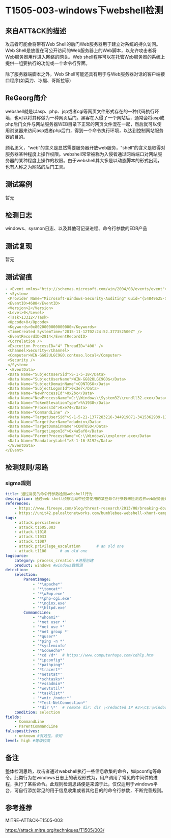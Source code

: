 # T1505-003-windows下webshell检测

## 来自ATT&CK的描述

攻击者可能会将带有Web Shell的后门Web服务器用于建立对系统的持久访问。Web Shell是放置在可公开访问的Web服务器上的Web脚本，以允许攻击者将Web服务器用作进入网络的网关。Web shell程序可以在托管Web服务器的系统上提供一组要执行的功能或一个命令行界面。

除了服务器端脚本之外，Web Shell可能还具有用于与Web服务器对话的客户端接口程序(如菜刀、冰蝎、哥斯拉等)

## ReGeorg简介

webshell就是以asp、php、jsp或者cgi等网页文件形式存在的一种代码执行环境，也可以将其称做为一种网页后门。黑客在入侵了一个网站后，通常会将asp或php后门文件与网站服务器WEB目录下正常的网页文件混在一起，然后就可以使用浏览器来访问asp或者php后门，得到一个命令执行环境，以达到控制网站服务器的目的。

顾名思义，“web”的含义是显然需要服务器开放web服务，“shell”的含义是取得对服务器某种程度上操作权限。webshell常常被称为入侵者通过网站端口对网站服务器的某种程度上操作的权限。由于webshell其大多是以动态脚本的形式出现，也有人称之为网站的后门工具。

## 测试案例

暂无

## 检测日志

windows、sysmon日志、以及其他可记录进程、命令行参数的EDR产品

## 测试复现

暂无

## 测试留痕

```yml
- <Event xmlns="http://schemas.microsoft.com/win/2004/08/events/event">
- <System>
 <Provider Name="Microsoft-Windows-Security-Auditing" Guid="{54849625-5478-4994-A5BA-3E3B0328C30D}" /> 
 <EventID>4688</EventID> 
 <Version>2</Version> 
 <Level>0</Level> 
 <Task>13312</Task> 
 <Opcode>0</Opcode> 
 <Keywords>0x8020000000000000</Keywords> 
 <TimeCreated SystemTime="2015-11-12T02:24:52.377352500Z" /> 
 <EventRecordID>2814</EventRecordID> 
 <Correlation /> 
 <Execution ProcessID="4" ThreadID="400" /> 
 <Channel>Security</Channel> 
 <Computer>WIN-GG82ULGC9GO.contoso.local</Computer> 
 <Security /> 
 </System>
- <EventData>
 <Data Name="SubjectUserSid">S-1-5-18</Data> 
 <Data Name="SubjectUserName">WIN-GG82ULGC9GO$</Data> 
 <Data Name="SubjectDomainName">CONTOSO</Data> 
 <Data Name="SubjectLogonId">0x3e7</Data> 
 <Data Name="NewProcessId">0x2bc</Data> 
 <Data Name="NewProcessName">C:\\Windows\\System32\\rundll32.exe</Data> 
 <Data Name="TokenElevationType">%%1938</Data> 
 <Data Name="ProcessId">0xe74</Data> 
 <Data Name="CommandLine" /> 
 <Data Name="TargetUserSid">S-1-5-21-1377283216-344919071-3415362939-1104</Data> 
 <Data Name="TargetUserName">dadmin</Data> 
 <Data Name="TargetDomainName">CONTOSO</Data> 
 <Data Name="TargetLogonId">0x4a5af0</Data> 
 <Data Name="ParentProcessName">C:\\Windows\\explorer.exe</Data> 
 <Data Name="MandatoryLabel">S-1-16-8192</Data> 
 </EventData>
</Event>
```

## 检测规则/思路

### sigma规则

```yml
title: 通过常见的命令行参数检测webshell行为
description: 通过web shell侦察活动中经常使用的某些命令行参数来检测边界web服务器是否存在webshell
references:
    - https://www.fireeye.com/blog/threat-research/2013/08/breaking-down-the-china-chopper-web-shell-part-ii.html
    - https://unit42.paloaltonetworks.com/bumblebee-webshell-xhunt-campaign/
tags:
    - attack.persistence
    - attack.t1505.003
    - attack.t1018
    - attack.t1033
    - attack.t1087
    - attack.privilege_escalation       # an old one
    - attack.t1100      # an old one
logsource:
    category: process_creation #进程创建
    product: windows #windows数据源
detection:
    selection:
        ParentImage:
            - '*\apache*'
            - '*\tomcat*'
            - '*\w3wp.exe'
            - '*\php-cgi.exe'
            - '*\nginx.exe'
            - '*\httpd.exe'
        CommandLine:
            - '*whoami*'
            - '*net user *'
            - '*net use *'
            - '*net group *'
            - '*quser*'
            - '*ping -n *'
            - '*systeminfo'
            - '*&cd&echo*'
            - '*cd /d*'  # https://www.computerhope.com/cdhlp.htm
            - '*ipconfig*' 
            - '*pathping*' 
            - '*tracert*' 
            - '*netstat*' 
            - '*schtasks*' 
            - '*vssadmin*' 
            - '*wevtutil*' 
            - '*tasklist*' 
            - '*wmic /node:*' 
            - '*Test-NetConnection*' 
            - '*dir \*'  # remote dir: dir \<redacted IP #3>\C$:\windows\temp\*.exe
    condition: selection
fields:
    - CommandLine
    - ParentCommandLine
falsepositives:
    - unknown #有效性，未知
level: high #等级较高
```

## 备注

整体检测思路，攻击者通过webshell执行一些信息收集的命令，如ipconfig等命令。此类行为在windows日志上的表现形式为，用户调用了常见的中间件的进程，执行了某些命令。此规则检测思路便是来源于此，仅仅适用于windows平台，可自行添加常见的用于信息收集或者其他目的的命令行参数，不断完善规则。

## 参考推荐

MITRE-ATT&CK-T1505-003

<https://attack.mitre.org/techniques/T1505/003/>
